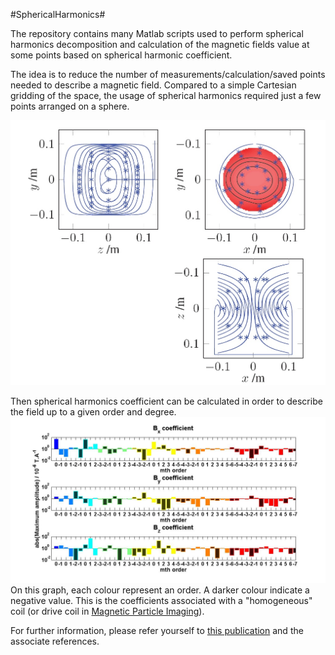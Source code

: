 #SphericalHarmonics#

The repository contains many Matlab scripts used to perform spherical harmonics decomposition and calculation of the magnetic fields value at some points based on spherical harmonic coefficient.

The idea is to reduce the number of measurements/calculation/saved points needed to describe a magnetic field. Compared to a simple Cartesian gridding of the space, the usage of spherical harmonics required just a few points arranged on a sphere.

![Alt text](/examples/Coil.jpg?raw=true "A coil, some points needed for a SHD and the field in a plane")

Then spherical harmonics coefficient can be calculated in order to describe the field up to a given order and degree.
![Alt text](/examples/SHC_driveX.jpg?raw=true "The SH coefficient")
On this graph, each colour represent an order. A darker colour indicate a negative value. This is the coefficients associated with a "homogeneous" coil (or drive coil in [Magnetic Particle Imaging](http://en.wikipedia.org/wiki/Magnetic_particle_imaging)).

For further information, please refer yourself to [this publication](http://www.gael-bringout.com/public/Bringout%202014%20-%20a%20robust%20and%20compact%20representation%20for%20magnetics%20fields%20in%20magnetic%20particle%20imaging.pdf) and the associate references.
